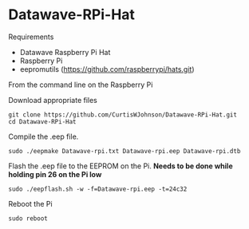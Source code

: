 # Datawave-RPi-Hat

Requirements
- Datawave Raspberry Pi Hat
- Raspberry Pi
- eepromutils (https://github.com/raspberrypi/hats.git)

From the command line on the Raspberry Pi

Download appropriate files
```Code
git clone https://github.com/CurtisWJohnson/Datawave-RPi-Hat.git
cd Datawave-RPi-Hat
```

Compile the .eep file.
```Code
sudo ./eepmake Datawave-rpi.txt Datawave-rpi.eep Datawave-rpi.dtb
```
Flash the .eep file to the EEPROM on the Pi. **Needs to be done while holding pin 26 on the Pi low**
```Code
sudo ./eepflash.sh -w -f=Datawave-rpi.eep -t=24c32
```
Reboot the Pi
```Code
sudo reboot
```
